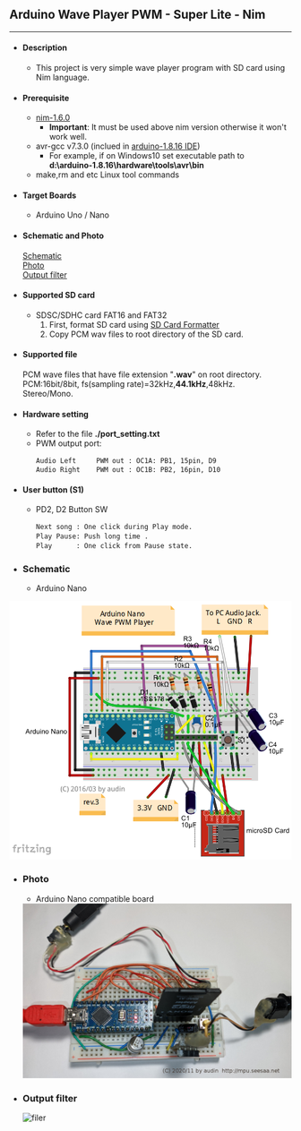 ## Arduino Wave Player PWM - Super Lite -  Nim
---
* #### Description
    * This project is very simple wave player program with SD card using Nim language.  

* #### Prerequisite
    * [nim-1.6.0](https://nim-lang.org/install.html)  
        * **Important**:  It must be used above nim version otherwise it won't work well.
    * avr-gcc v7.3.0 (inclued in [arduino-1.8.16 IDE](https://www.arduino.cc/en/software))  
        * For example, if on Windows10 set executable path to  
             **d:\arduino-1.8.16\hardware\tools\avr\bin**  
    * make,rm and etc Linux tool commands
* #### Target Boards
    * Arduino Uno / Nano
* #### Schematic and Photo
    [Schematic](#schematic)  
    [Photo](#photo)   
    [Output filter](#output-filter)
* #### Supported SD card
    * SDSC/SDHC card  FAT16 and FAT32  
        1. First, format SD card using [SD Card Formatter](https://www.sdcard.org/downloads/formatter_4/index.html)
        1.  Copy PCM wav files to root directory of the SD card.

* #### Supported file
    PCM wave files that have file extension "**.wav**" on root directory.  
    PCM:16bit/8bit, fs(sampling rate)=32kHz,**44.1kHz**,48kHz.  
    Stereo/Mono.    
    
* #### Hardware setting    
    * Refer to the file **./port_setting.txt**     
    * PWM output port:    
        ```
        Audio Left     PWM out : OC1A: PB1, 15pin, D9
        Audio Right    PWM out : OC1B: PB2, 16pin, D10
        ```
    
* #### User button (S1) 
    * PD2, D2   Button SW
        ```sh
        Next song : One click during Play mode.    
        Play Pause: Push long time .     
        Play      : One click from Pause state.    
        ```

* ### Schematic  
    * Arduino Nano    
<img src="https://github.com/dinau/arduino-wave-player-pwm-super-lite-nim/blob/main/doc/arduino-nano-wave-pwm-player.png?raw=true" width=640>

* ### Photo
    * Arduino Nano compatible board
    <img src="https://github.com/dinau/arduino-wave-player-pwm-super-lite-nim/blob/main/doc/arduino-nano-wave-pwm-player-real-1280-2020-11.jpg?raw=true" width=640>

* ### Output filter
    ![filer](http://mpu.up.seesaa.net/image/pwm-filter-output.png)
